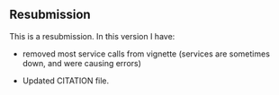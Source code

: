 ## Resubmission
This is a resubmission. In this version I have:

* removed most service calls from vignette (services are sometimes down, and were causing errors)

* Updated CITATION file. 

